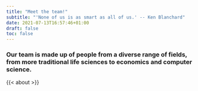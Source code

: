 ```yaml
---
title: "Meet the team!"
subtitle: "'None of us is as smart as all of us.' -- Ken Blanchard"
date: 2021-07-13T16:57:46+01:00
draft: false
toc: false
---
```


### Our team is made up of people from a diverse range of fields, from more traditional life sciences to economics and computer science.

{{< about >}}
